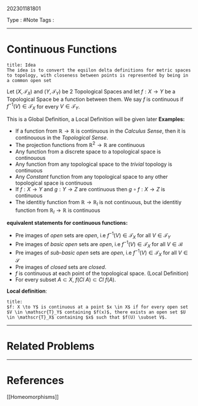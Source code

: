 202301181801

Type : #Note
Tags :

---
# Continuous Functions
```ad-info
title: Idea
The idea is to convert the eqsilon delta definitions for metric spaces to topology, with closeness between points is represented by being in a common open set
```
Let $(X, \mathcal T_X)$ and $(Y, \mathcal T_Y)$ be $2$ Topological Spaces and let $f:X\to Y$ be a Topological Space be a function between them. We say $f$ is continuous if $f^{-1}(V)\in \mathcal T_X$ for every $V\in \mathcal T_Y$.

This is a Global Definition, a Local Definition will be given later
**Examples:**
- If a function from $\mathbb R\to \mathbb R$ is continuous in the _Calculus Sense_, then it is continouous in the _Topological Sense_.
- The projection functions from $\mathbb R^{2}\to \mathbb R$ are continuous
- Any function from a discrete space to a topological space is continouous
- Any function from any topological space to the _trivial_ topology is continuous
- Any _Constant_ function from any topological space to any other topological space is continuous
- If $f:X\to Y$ and $g:Y\to Z$ are continuous then $g\circ f:X\to Z$ is continuous
- The identitiy function from $\mathbb R\to\mathbb R_l$ is not continuous, but the identitiy function from $\mathbb R_{l}\to\mathbb R$ is continuous

__equivalent statements for continuous functions:__ 
- Pre images of _open_ sets are _open_, i.e $f^{-1}(V)\in \mathcal T_X$ for all $V\in\mathcal T_Y$ 
- Pre images of _basic open_ sets are _open_, i.e $f^{-1}(V)\in \mathcal T_X$ for all $V\in\mathcal B$ 
- Pre images of _sub-basic open_ sets are _open_, i.e $f^{-1}(V)\in \mathcal T_X$ for all $V\in\mathcal S$
- Pre images of _closed_ sets are _closed_.
- $f$ is continuous at each point of the topological space. (Local Definition)
- For every subset $A\subset X$, $f(Cl \ A) \subset Cl \ f(A)$. 

**Local definition**:
```ad-note
title: 
$f: X \to Y$ is continuous at a point $x \in X$ if for every open set $V \in \mathscr{T}_Y$ containing $f(x)$, there exists an open set $U \in \mathscr{T}_X$ containing $x$ such that $f(U) \subset V$.
```



---
# Related Problems

---
# References
[[Homeomorphisms]]